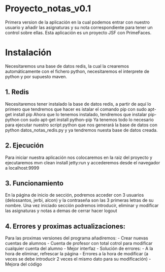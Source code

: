 # Proyecto_notas_v0.1
Primera version de la aplicación en la cual podemos entrar con nuestro usuario y añadir las asignaturas y su nota correspondiente para tener un control sobre ellas.
Esta aplicación es un proyecto JSF con PrimeFaces.

# Instalación
Necesitaremos una base de datos redis, la cual la crearemos automáticamente con el fichero python, necesitaremos el interprete de python y por supuesto maven.

## 1. Redis
   Necesitaremos tener instalado la base de datos redis, a partir de aquí lo primero que tendremos que hacer es istalar el comando  pip con sudo apt-get install pip
    Ahora que lo tenemos instalado, tendremos que instalar pip-python con sudo apt-get install python-pip
Ya tenemos todo lo necesario para ejecutar nuestro script python que nos generará la base de datos con python datos_notas_redis.py 
y ya tendremos nuesta base de datos creada.

## 2. Ejecución
   Para iniciar nuestra aplicación nos colocaremos en la raiz del proyecto y ejecutaremos mvn clean install jetty:run
   y accederemos desde el navegador a localhost:9999
  
## 3. Funcionamiento
   En la página de inicio de sección, podremos acceder con 3 usuarios (delossantos, jerbi, alcon) y la contraseña son las 3 primeras letras de su nombre.
   Una vez iniciado sección podremos introducir, eliminar y modificar las asignaturas y notas a demas de cerrar hacer logout
   
## 4. Errores y proximas actualizaciones:
  Para las proximas versiones del programa añadiremos:
    - Crear nuevas cuentas de alumnos
    - Cuenta de profesor con total cotrol para modificar cualquier cuenta del alumno
    - Mejor interfaz
    - Solución de errores:
      - A la hora de eliminar, refrescar la página
      - Errores a la hora de modificar (a veces se debe introducir 2 veces el mismo dato para su modificación)
    - Mejora del código
      
   
